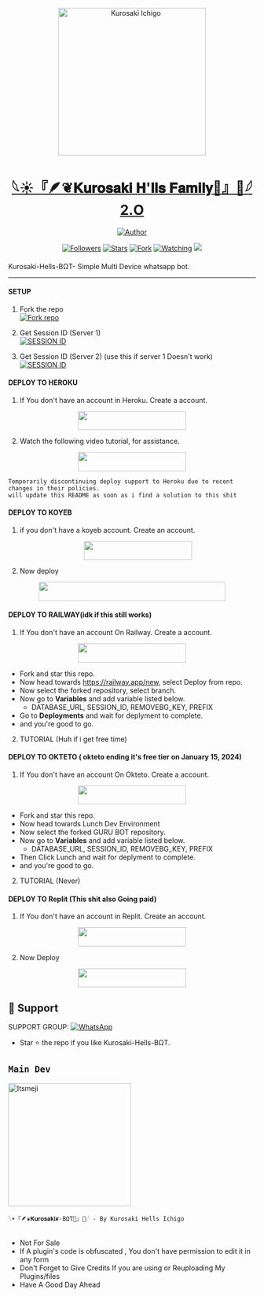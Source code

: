 <p align="center">  
  <a href="https://youtu.be/WcA7GZuaN0A">
    <img alt="Kurosaki Ichigo" height="300" src="https://telegra.ph/file/6804000a1fc3cc1374260.jpg">
    <h1 align="center">𓆩☀️『🪶❦𝐊𝐮𝐫𝐨𝐬𝐚𝐤𝐢 𝐇'𝐥𝐥𝐬 𝐅𝐚𝐦𝐢𝐥𝐲🪽』🌙𓆪 2.O</h1>
  </a>
</p>
<p align="center">
<a href="https://github.com/Itsmeji"><img title="Author" src="https://img.shields.io/badge/Kurosaki-Hells-Bot-black?style=for-the-badge&logo=telegram"></a>
<p/>
<p align="center">
<a href="https://github.com/Itsmeji?tab=followers"><img title="Followers" src="https://img.shields.io/github/followers/Itsmeji?label=Followers&style=social"></a>
<a href="https://github.com/Itsmeji/Kurosaki-Hells-Bot/stargazers/"><img title="Stars" src="https://img.shields.io/github/stars/Itsmeji/Kurosaki-Hells-Bot?&style=social"></a>
<a href="https://github.com/Itsmeji/Kurosaki-Hells-Bot/network/members"><img title="Fork" src="https://img.shields.io/github/forks/Itsmeji/Kurosaki-Hells-Bot?style=social"></a>
<a href="https://github.com/Itsmeji/Kurosaki-Hells-Bot/watchers"><img title="Watching" src="https://img.shields.io/github/watchers/Itsmeji/Kurosaki-Hells-Bot?label=Watching&style=social"></a>
<a href="https://app.fossa.com/projects/git%2Bgithub.com%2FItsmeji%2FKurosaki-Hells-Bot?ref=badge_shield" alt="FOSSA Status"><img src="https://app.fossa.com/api/projects/git%2Bgithub.com%2FItsmeji%2FKurosaki-Hells-Bot.svg?type=shield"/></a>
</p>

####  
Kurosaki-Hells-BΩT- Simple Multi Device whatsapp bot.

***

#### SETUP

1. Fork the repo
    <br>
<a href='https://github.com/Itsmeji/Kurosaki-Hells-Bot/edit/main/README.md' target="_blank"><img alt='Fork repo' src='https://img.shields.io/badge/Fork Repo-100000?style=for-the-badge&logo=scan&logoColor=white&labelColor=black&color=black'/></a>



2. Get Session ID (Server 1)
    <br>
<a href='https://session.guruapi.tech' target="_blank"><img alt='SESSION ID' src='https://img.shields.io/badge/Session_id-100000?style=for-the-badge&logo=scan&logoColor=white&labelColor=black&color=black'/></a>


3. Get Session ID (Server 2) (use this if server 1 Doesn't work)
    <br>
<a href='https://replit.com/@UsharaniSahoo1/GURU-BOT-PAIR?v=1' target="_blank"><img alt='SESSION ID' src='https://img.shields.io/badge/Session_id-100000?style=for-the-badge&logo=scan&logoColor=white&labelColor=black&color=black'/></a>


#### DEPLOY TO HEROKU

1. If You don't have an account in Heroku. Create a account.
    <br>
<p align="center"><a href="https://signup.heroku.com"> <img src="https://img.shields.io/badge/heroku%20Account-blue?style=for-the-badge&logo=heroku" width="220" height="38.45"/></a></p>

2. Watch the following video tutorial, for assistance.
    <br>
<p align="center"><a href="https://youtu.be/yfdzckCcbPk?si=doxesZtn87BepUBw"> <img src="https://img.shields.io/badge/heroku%20Tutorial-blue?style=for-the-badge&logo=heroku" width="220" height="38.45"/></a></p>

```
Temporarily discontinuing deploy support to Heroku due to recent changes in their policies.
will update this README as soon as i find a solution to this shit
```

#### DEPLOY TO KOYEB

1. if you don't have a koyeb account. Create an account.
   <br>
   <p align="center"><a href="https://app.koyeb.com/auth/signup"> <img src="https://img.shields.io/badge/Koyeb account-blue?style=for-the-badge&logo=koyeb" width="220" height="38.45"/></a></p>

2. Now deploy
   <br>
  <p align="center"><a href="https://guru-bot-deploy.vercel.app"> <img src="https://www.koyeb.com/static/images/deploy/button.svg" width="380" height="38.45"/></a></p>




#### DEPLOY TO RAILWAY(idk if this still works)

1. If You don't have an account On Railway. Create a account.
    <br>
<p align="center"><a href="https://railway.app"> <img src="https://img.shields.io/badge/RailWay%20Account-blue?style=for-the-badge&logo=Railway" width="220" height="38.45"/></a></p>

 - Fork and star this repo.
- Now head towards https://railway.app/new, select Deploy from repo.
- Now select the forked repository, select branch.
- Now go to <b>Variables</b> and add variable listed below.
   - DATABASE_URL, SESSION_ID, REMOVEBG_KEY, PREFIX
- Go to <b>Deployments</b> and wait for deplyment to complete.
- and you're good to go.
  
2. TUTORIAL (Huh if i get free time)
#### DEPLOY TO OKTETO ( okteto ending it's free tier on January 15, 2024)

1. If You don't have an account On Okteto. Create a account.
    <br>
<p align="center"><a href="https://www.okteto.com/pricing/?plan=SaaS"> <img src="https://img.shields.io/badge/Okteto%20Account-blue?style=for-the-badge&logo=okteto" width="220" height="38.45"/></a></p>

 - Fork and star this repo.
- Now head towards Lunch Dev Environment
- Now select the forked GURU BOT repository.
- Now go to <b>Variables</b> and add variable listed below.
   - DATABASE_URL, SESSION_ID, REMOVEBG_KEY, PREFIX
- Then Click Lunch and wait for deplyment to complete.
- and you're good to go.

2. TUTORIAL (Never)
#### DEPLOY TO Replit (This shit also Going paid)

1. If You don't have an account in Replit. Create an account.
    <br>
<p align="center"><a href="https://replit.com/signup"> <img src="https://img.shields.io/badge/replit%20Account-blue?style=for-the-badge&logo=replit" width="220" height="38.45"/></a></p>

2. Now Deploy
    <br>
<p align="center"><a href="https://repl.it/github/Guru322/GURU-BOT"> <img src="https://img.shields.io/badge/replit%20Deploy-blue?style=for-the-badge&logo=replit" width="220" height="38.45"/></a></p>

 
 ## 🤩 Support

SUPPORT GROUP: <a href="https://chat.whatsapp.com/EC7bZxZ9CK97fYOYMXmzlV"><img alt="WhatsApp" src="https://camo.githubusercontent.com/2157131829ac512183ee8f8b6c6f803688a4cc66a2e686602844e80478401a7c/68747470733a2f2f696d672e736869656c64732e696f2f62616467652f4a6f696e2047726f75702d3235443336363f7374796c653d666f722d7468652d6261646765266c6f676f3d7768617473617070266c6f676f436f6c6f723d7768697465"/></a>

- Star ⭐ the repo if you like Kurosaki-Hells-BΩT.

## `Main Dev` 
<a href="https://github.com/Itsmeji"><img src="https://github.com/Itsmeji.png" width="250" height="250" alt="Itsmeji"/></a>
  
`𓆩☀️『🪶❦𝐊𝐮𝐫𝐨𝐬𝐚𝐤𝐢✘-BΩT🪽』🌙𓆪 - By Kurosaki Hells Ichigo`

## 
- Not For Sale
- If A plugin's code is obfuscated , You don't have permission to edit it in any form 
- Don't Forget to Give Credits If you are using or Reuploading My Plugins/files
- Have A Good Day Ahead
